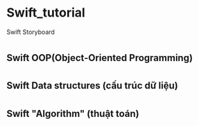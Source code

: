 # Swift_tutorial
Swift Storyboard
#

## Swift OOP(Object-Oriented Programming)

#

## Swift Data structures (cấu trúc dữ liệu)

#


## Swift "Algorithm" (thuật toán)

